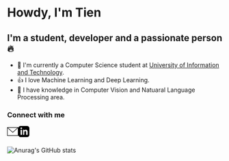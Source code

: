 # Howdy, I'm Tien

## I'm a student, developer and a passionate person 🔥

- 🏫 I'm currently a Computer Science student at [University of Information and Technology](https://www.uit.edu.vn/).
- 👍 I love Machine Learning and Deep Learning.
- 🤖 I have knowledge in Computer Vision and Natuaral Language Processing area.

### Connect with me

<a href = "mailto:20520800@gm.uit.edu.vn" target = "_blank">
<img align='left' alt="Contact by mail" width="26px" src="image/mail.svg" /></a>

<a href = "#" target = "_blank">
<img align='left' alt="Contact by linkein" width="26px" src="image/linkein.svg" /></a>

<br><br>

![Anurag's GitHub stats](https://github-readme-stats.vercel.app/api?username=tien02&theme=gruvbox&show_icons=true)

<!---
tien02/tien02 is a ✨ special ✨ repository because its `README.md` (this file) appears on your GitHub profile.
You can click the Preview link to take a look at your changes.
--->
